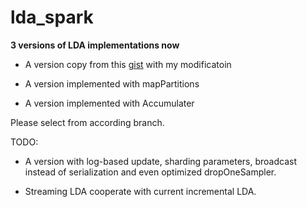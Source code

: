 lda_spark
=========

**3 versions of LDA implementations now**

* A version copy from this [gist](https://gist.github.com/waleking/5477002) with my modificatoin

* A version implemented with mapPartitions

* A version implemented with Accumulater

Please select from according branch.

TODO:

* A version with log-based update, sharding parameters, broadcast instead of serialization and even optimized dropOneSampler.

* Streaming LDA cooperate with current incremental LDA.
